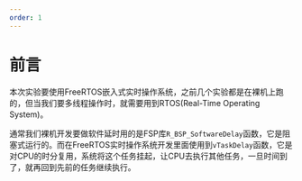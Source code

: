 ```yaml
---
order: 1
---
```

# 前言 
本次实验要使用FreeRTOS嵌入式实时操作系统，之前几个实验都是在裸机上跑的，但当我们要多线程操作时，就需要用到RTOS(Real-Time Operating System)。

通常我们裸机开发要做软件延时用的是FSP库`R_BSP_SoftwareDelay`函数，它是阻塞式运行的。而在FreeRTOS实时操作系统开发里面使用到`vTaskDelay`函数，它是对CPU的时分复用，系统将这个任务挂起，让CPU去执行其他任务，一旦时间到了，就再回到先前的任务继续执行。
